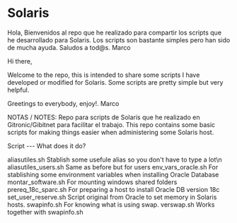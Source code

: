 # Solaris

Hola,
Bienvenidos al repo que he realizado para compartir los scripts que he desarrollado para Solaris.
Los scripts son bastante simples pero han sido de mucha ayuda.
Saludos a tod@s.
Marco

Hi there,

Welcome to the repo, this is intended to share some scripts I have developed or modified for Solaris.
Some scripts are pretty simple but very helpful.

Greetings to everybody, enjoy!.
Marco


NOTAS / NOTES:
Repo para scripts de Solaris que he realizado en Gitronic/Gibitnet para facilitar el trabajo.
This repo contains some basic scripts for making things easier when administering some Solaris host.

Script --- What does it do?

aliasutiles.sh          Stablish some usefule alias so you don't have to type a lot\n
aliasutiles_users.sh    Same as before but for users
env_vars_oracle.sh      For stablishing some environment variables when installing Oracle Database
montar_software.sh      For mounting windows shared folders
prereq_18c_sparc.sh     For preparing a host to install Oracle DB version 18c
set_user_reserve.sh     Script original from Oracle to set memory in Solaris hosts.
swapinfo.sh             For knowing what is using swap.
verswap.sh              Works together with swapinfo.sh
